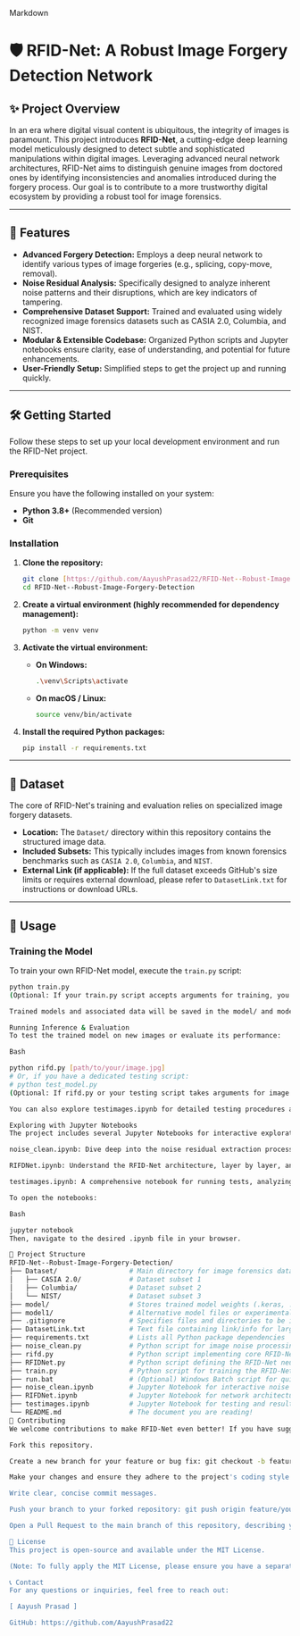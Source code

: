 Markdown

# 🛡️ RFID-Net: A Robust Image Forgery Detection Network

## ✨ Project Overview

In an era where digital visual content is ubiquitous, the integrity of images is paramount. This project introduces **RFID-Net**, a cutting-edge deep learning model meticulously designed to detect subtle and sophisticated manipulations within digital images. Leveraging advanced neural network architectures, RFID-Net aims to distinguish genuine images from doctored ones by identifying inconsistencies and anomalies introduced during the forgery process. Our goal is to contribute to a more trustworthy digital ecosystem by providing a robust tool for image forensics.

---

## 🚀 Features

* **Advanced Forgery Detection:** Employs a deep neural network to identify various types of image forgeries (e.g., splicing, copy-move, removal).
* **Noise Residual Analysis:** Specifically designed to analyze inherent noise patterns and their disruptions, which are key indicators of tampering.
* **Comprehensive Dataset Support:** Trained and evaluated using widely recognized image forensics datasets such as CASIA 2.0, Columbia, and NIST.
* **Modular & Extensible Codebase:** Organized Python scripts and Jupyter notebooks ensure clarity, ease of understanding, and potential for future enhancements.
* **User-Friendly Setup:** Simplified steps to get the project up and running quickly.

---

## 🛠️ Getting Started

Follow these steps to set up your local development environment and run the RFID-Net project.

### Prerequisites

Ensure you have the following installed on your system:

* **Python 3.8+** (Recommended version)
* **Git**

### Installation

1.  **Clone the repository:**
    ```bash
    git clone [https://github.com/AayushPrasad22/RFID-Net--Robust-Image-Forgery-Detection.git](https://github.com/AayushPrasad22/RFID-Net--Robust-Image-Forgery-Detection.git)
    cd RFID-Net--Robust-Image-Forgery-Detection
    ```

2.  **Create a virtual environment (highly recommended for dependency management):**
    ```bash
    python -m venv venv
    ```

3.  **Activate the virtual environment:**
    * **On Windows:**
        ```bash
        .\venv\Scripts\activate
        ```
    * **On macOS / Linux:**
        ```bash
        source venv/bin/activate
        ```

4.  **Install the required Python packages:**
    ```bash
    pip install -r requirements.txt
    ```

---

## 📂 Dataset

The core of RFID-Net's training and evaluation relies on specialized image forgery datasets.

* **Location:** The `Dataset/` directory within this repository contains the structured image data.
* **Included Subsets:** This typically includes images from known forensics benchmarks such as `CASIA 2.0`, `Columbia`, and `NIST`.
* **External Link (if applicable):** If the full dataset exceeds GitHub's size limits or requires external download, please refer to `DatasetLink.txt` for instructions or download URLs.

---

## 🚀 Usage

### Training the Model

To train your own RFID-Net model, execute the `train.py` script:

```bash
python train.py
(Optional: If your train.py script accepts arguments for training, you can provide examples here, e.g., python train.py --epochs 100 --batch_size 32)

Trained models and associated data will be saved in the model/ and model1/ directories.

Running Inference & Evaluation
To test the trained model on new images or evaluate its performance:

Bash

python rifd.py [path/to/your/image.jpg]
# Or, if you have a dedicated testing script:
# python test_model.py
(Optional: If rifd.py or your testing script takes arguments for image paths, output directories, etc., explain them here.)

You can also explore testimages.ipynb for detailed testing procedures and visualization of results.

Exploring with Jupyter Notebooks
The project includes several Jupyter Notebooks for interactive exploration, development, and analysis:

noise_clean.ipynb: Dive deep into the noise residual extraction process and data preparation.

RIFDNet.ipynb: Understand the RFID-Net architecture, layer by layer, and experiment with its components.

testimages.ipynb: A comprehensive notebook for running tests, analyzing outputs, and visualizing forgery detection results.

To open the notebooks:

Bash

jupyter notebook
Then, navigate to the desired .ipynb file in your browser.

📁 Project Structure
RFID-Net--Robust-Image-Forgery-Detection/
├── Dataset/                  # Main directory for image forensics datasets
│   ├── CASIA 2.0/            # Dataset subset 1
│   ├── Columbia/             # Dataset subset 2
│   └── NIST/                 # Dataset subset 3
├── model/                    # Stores trained model weights (.keras, .pckl) and preprocessed data arrays (.npy)
├── model1/                   # Alternative model files or experimental checkpoints
├── .gitignore                # Specifies files and directories to be ignored by Git
├── DatasetLink.txt           # Text file containing link/info for larger external dataset (if used)
├── requirements.txt          # Lists all Python package dependencies
├── noise_clean.py            # Python script for image noise processing
├── rifd.py                   # Python script implementing core RFID-Net logic (e.g., inference)
├── RFIDNet.py                # Python script defining the RFID-Net neural network architecture
├── train.py                  # Python script for training the RFID-Net model
├── run.bat                   # (Optional) Windows Batch script for quick execution of common tasks
├── noise_clean.ipynb         # Jupyter Notebook for interactive noise analysis
├── RIFDNet.ipynb             # Jupyter Notebook for network architecture exploration
├── testimages.ipynb          # Jupyter Notebook for testing and result visualization
└── README.md                 # The document you are reading!
🤝 Contributing
We welcome contributions to make RFID-Net even better! If you have suggestions for improvements, bug fixes, or new features, please follow these steps:

Fork this repository.

Create a new branch for your feature or bug fix: git checkout -b feature/your-feature-name

Make your changes and ensure they adhere to the project's coding style.

Write clear, concise commit messages.

Push your branch to your forked repository: git push origin feature/your-feature-name

Open a Pull Request to the main branch of this repository, describing your changes in detail.

📄 License
This project is open-source and available under the MIT License.

(Note: To fully apply the MIT License, please ensure you have a separate file named LICENSE (no extension) in your repository's root directory containing the full MIT License text. If you don't have one, you can add it directly via GitHub or create it locally and push it.)

📞 Contact
For any questions or inquiries, feel free to reach out:

[ Aayush Prasad ]

GitHub: https://github.com/AayushPrasad22
